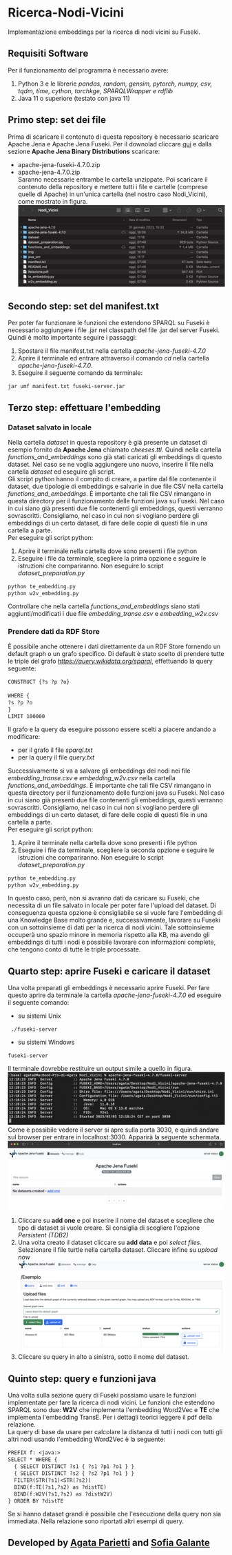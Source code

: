 # Ricerca-Nodi-Vicini
Implementazione embeddings per la ricerca di nodi vicini su Fuseki.

## Requisiti Software
Per il funzionamento del programma è necessario avere:
1. Python 3 e le librerie *pandas, random, gensim, pytorch, numpy, csv, tqdm, time, cython, torchkge, SPARQLWrapper e rdflib*
2. Java 11 o superiore (testato con java 11)

## Primo step: set dei file
Prima di scaricare il contenuto di questa repository è necessario scaricare Apache Jena e Apache Jena Fuseki. Per il downolad cliccare [qui](https://jena.apache.org/download/) e dalla sezione **Apache Jena Binary Distributions** scaricare:
- apache-jena-fuseki-4.7.0.zip
- apache-jena-4.7.0.zip
<br /> Saranno necessarie entrambe le cartella unzippate. Poi scaricare il contenuto della repository e mettere tutti i file e cartelle (comprese quelle di Apache) in un'unica cartella (nel nostro caso Nodi_Vicini), come mostrato in figura.
![](img/passo1.png?raw=true)

## Secondo step: set del manifest.txt
Per poter far funzionare le funzioni che estendono SPARQL su Fuseki è necessario aggiungere i file .jar nel classpath del file .jar del server Fuseki. Quindi è molto importante seguire i passaggi:

1. Spostare il file manifest.txt nella cartella *apache-jena-fuseki-4.7.0*
2. Aprire il terminale ed entrare attraverso il comando *cd* nella cartella  *apache-jena-fuseki-4.7.0*.
3. Eseguire il seguente comando da terminale:
```
jar umf manifest.txt fuseki-server.jar
```

## Terzo step: effettuare l'embedding
### Dataset salvato in locale
Nella cartella *dataset* in questa repository è già presente un dataset di esempio fornito da **Apache Jena** chiamato *cheeses.ttl*. Quindi nella cartella *functions_and_embeddings* sono già stati caricati gli embeddings di questo dataset. Nel caso se ne voglia aggiungere uno nuovo, inserire il file nella cartella *dataset* ed eseguire gli script. <br>
Gli script python hanno il compito di creare, a partire dal file contenente il dataset, due tipologie di embeddings e salvarle in due file CSV nella cartella *functions_and_embeddings*. È importante che tali file CSV rimangano in questa directory per il funzionamento delle funzioni java su Fuseki. Nel caso in cui siano già presenti due file contenenti gli embeddings, questi verranno sovrascritti. Consigliamo, nel caso in cui non si vogliano perdere gli embeddings di un certo dataset, di fare delle copie di questi file in una cartella a parte.
 <br> 
 Per eseguire gli script python:
 1. Aprire il terminale nella cartella dove sono presenti i file python
 2. Eseguire i file da terminale, scegliere la prima opzione e seguire le istruzioni che compariranno. Non eseguire lo script *dataset_preparation.py*
 ```
 python te_embedding.py
 python w2v_embedding.py 
 ```
Controllare che nella cartella *functions_and_embeddings* siano stati aggiunti/modificati i due file *embedding_transe.csv* e *embedding_w2v.csv*

### Prendere dati da RDF Store
È possibile anche ottenere i dati direttamente da un RDF Store fornendo un default graph o un grafo specifico. Di default è stato scelto di prendere tutte le triple del grafo *https://query.wikidata.org/sparql*, effettuando la query seguente: 
```
CONSTRUCT {?s ?p ?o}

WHERE {
?s ?p ?o
}
LIMIT 100000
 ```
Il grafo e la query da eseguire possono essere scelti a piacere andando a modificare:
- per il grafo il file *sparql.txt* 
- per la query il file *query.txt*

Successivamente si va a salvare gli embeddings dei nodi nei file *embedding_transe.csv* e *embedding_w2v.csv* nella cartella *functions_and_embeddings*. È importante che tali file CSV rimangano in questa directory per il funzionamento delle funzioni java su Fuseki. Nel caso in cui siano già presenti due file contenenti gli embeddings, questi verranno sovrascritti. Consigliamo, nel caso in cui non si vogliano perdere gli embeddings di un certo dataset, di fare delle copie di questi file in una cartella a parte.
<br>
Per eseguire gli script python:
 1. Aprire il terminale nella cartella dove sono presenti i file python
 2. Eseguire i file da terminale, scegliere la seconda opzione e seguire le istruzioni che compariranno. Non eseguire lo script *dataset_preparation.py*
 ```
 python te_embedding.py
 python w2v_embedding.py 
 ```
 In questo caso, però, non si avranno dati da caricare su Fuseki, che necessita di un file salvato in locale per poter fare l'upload del dataset. Di conseguenza questa opzione è consigliabile se si vuole fare l'embedding di una Knowledge Base molto grande e, successivamente, lavorare su Fuseki con un sottoinsieme di dati per la ricerca di nodi vicini. Tale sottoinsieme occuperà uno spazio minore in memoria rispetto alla KB, ma avendo gli embeddings di tutti i nodi è possibile lavorare con informazioni complete, che tengono conto di tutte le triple processate. 

## Quarto step: aprire Fuseki e caricare il dataset
Una volta preparati gli embeddings è necessario aprire Fuseki. Per fare questo aprire da terminale la cartella *apache-jena-fuseki-4.7.0* ed eseguire il seguente comando:
- su sistemi Unix
```
 ./fuseki-server
 ```
 - su sistemi Windows
 ```
 fuseki-server
 ```
 Il terminale dovrebbe restituire un output simile a quello in figura.
  ![](img/fuseki1.png?raw=true)
 Come è possibile vedere il server si apre sulla porta 3030, e quindi andare sul browser per entrare in localhost:3030. Apparirà la seguente schermata.
 ![](img/fuseki2.png?raw=true)
 1. Cliccare su **add one** e poi inserire il nome del dataset e scegliere che tipo di dataset si vuole creare. Si consiglia di scegliere l'opzione *Persistent (TDB2)*
 2. Una volta creato il dataset cliccare su **add data** e poi *select files*. Selezionare il file turtle nella cartella dataset. Cliccare infine su *upload now* 
 ![](img/fuseki3.png?raw=true)
 3. Cliccare su query in alto a sinistra, sotto il nome del dataset.

## Quinto step: query e funzioni java
Una volta sulla sezione query di Fuseki possiamo usare le funzioni implementate per fare la ricerca di nodi vicini. Le funzioni che estendono SPARQL sono due: **W2V** che implementa l'embedding Word2Vec e **TE** che implementa l'embedding TransE. Per i dettagli teorici leggere il pdf della relazione. <br>
La query di base da usare per calcolare la distanza di tutti i nodi con tutti gli altri nodi usando l'embedding Word2Vec è la seguente:
```
PREFIX f: <java:>
SELECT * WHERE {
  { SELECT DISTINCT ?s1 { ?s1 ?p1 ?o1 } }
  { SELECT DISTINCT ?s2 { ?s2 ?p1 ?o1 } }
  FILTER(STR(?s1)<STR(?s2))
  BIND(f:TE(?s1,?s2) as ?distTE)
  BIND(f:W2V(?s1,?s2) as ?distW2V)
} ORDER BY ?distTE
 ```
Se si hanno dataset grandi è possibile che l'esecuzione della query non sia immediata. Nella relazione sono riportati altri esempi di query.

## Developed by [Agata Parietti](https://github.com/AgataParietti) and [Sofia Galante](https://github.com/Sofia-Galante)
